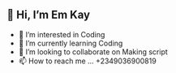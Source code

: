## 👋 Hi, I’m Em Kay
- 👀 I’m interested in Coding
- 🌱 I’m currently learning Coding
- 💞️ I’m looking to collaborate on Making script
- 📫 How to reach me ... +2349036900819

<!---
EmkaySmm/EmkaySmm is a ✨ special ✨ repository because its `README.md` (this file) appears on your GitHub profile.
You can click the Preview link to take a look at your changes.
--->
